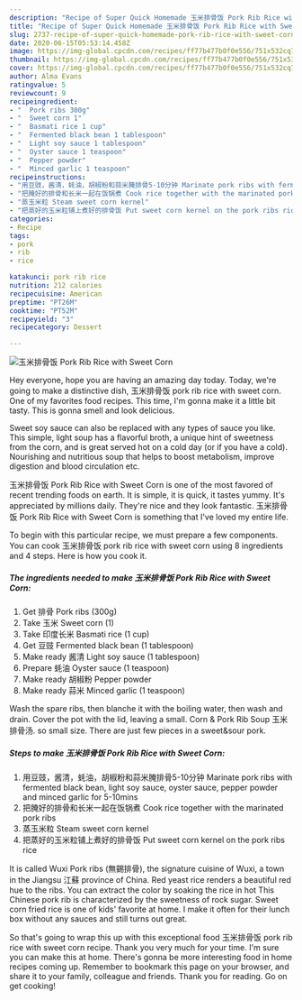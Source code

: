 ```yaml
---
description: "Recipe of Super Quick Homemade 玉米排骨饭 Pork Rib Rice with Sweet Corn"
title: "Recipe of Super Quick Homemade 玉米排骨饭 Pork Rib Rice with Sweet Corn"
slug: 2737-recipe-of-super-quick-homemade-pork-rib-rice-with-sweet-corn
date: 2020-06-15T05:53:14.458Z
image: https://img-global.cpcdn.com/recipes/ff77b477b0f0e556/751x532cq70/玉米排骨饭-pork-rib-rice-with-sweet-corn-recipe-main-photo.jpg
thumbnail: https://img-global.cpcdn.com/recipes/ff77b477b0f0e556/751x532cq70/玉米排骨饭-pork-rib-rice-with-sweet-corn-recipe-main-photo.jpg
cover: https://img-global.cpcdn.com/recipes/ff77b477b0f0e556/751x532cq70/玉米排骨饭-pork-rib-rice-with-sweet-corn-recipe-main-photo.jpg
author: Alma Evans
ratingvalue: 5
reviewcount: 9
recipeingredient:
- "  Pork ribs 300g"
- "  Sweet corn 1"
- "  Basmati rice 1 cup"
- "  Fermented black bean 1 tablespoon"
- "  Light soy sauce 1 tablespoon"
- "  Oyster sauce 1 teaspoon"
- "  Pepper powder"
- "  Minced garlic 1 teaspoon"
recipeinstructions:
- "用豆豉，酱清，蚝油，胡椒粉和蒜米腌排骨5-10分钟 Marinate pork ribs with fermented black bean, light soy sauce, oyster sauce, pepper powder and minced garlic for 5-10mins"
- "把腌好的排骨和长米一起在饭锅煮 Cook rice together with the marinated pork ribs"
- "蒸玉米粒 Steam sweet corn kernel"
- "把蒸好的玉米粒铺上煮好的排骨饭 Put sweet corn kernel on the pork ribs rice"
categories:
- Recipe
tags:
- pork
- rib
- rice

katakunci: pork rib rice 
nutrition: 212 calories
recipecuisine: American
preptime: "PT26M"
cooktime: "PT52M"
recipeyield: "3"
recipecategory: Dessert

---
```



![玉米排骨饭 Pork Rib Rice with Sweet Corn](https://img-global.cpcdn.com/recipes/ff77b477b0f0e556/751x532cq70/玉米排骨饭-pork-rib-rice-with-sweet-corn-recipe-main-photo.jpg)

Hey everyone, hope you are having an amazing day today. Today, we're going to make a distinctive dish, 玉米排骨饭 pork rib rice with sweet corn. One of my favorites food recipes. This time, I'm gonna make it a little bit tasty. This is gonna smell and look delicious.

Sweet soy sauce can also be replaced with any types of sauce you like. This simple, light soup has a flavorful broth, a unique hint of sweetness from the corn, and is great served hot on a cold day (or if you have a cold). Nourishing and nutritious soup that helps to boost metabolism, improve digestion and blood circulation etc.

玉米排骨饭 Pork Rib Rice with Sweet Corn is one of the most favored of recent trending foods on earth. It is simple, it is quick, it tastes yummy. It's appreciated by millions daily. They're nice and they look fantastic. 玉米排骨饭 Pork Rib Rice with Sweet Corn is something that I've loved my entire life.


To begin with this particular recipe, we must prepare a few components. You can cook 玉米排骨饭 pork rib rice with sweet corn using 8 ingredients and 4 steps. Here is how you cook it.

<!--inarticleads1-->

##### The ingredients needed to make 玉米排骨饭 Pork Rib Rice with Sweet Corn:

1. Get  排骨 Pork ribs (300g)
1. Take  玉米 Sweet corn (1)
1. Take  印度长米 Basmati rice (1 cup)
1. Get  豆豉 Fermented black bean (1 tablespoon)
1. Make ready  酱清 Light soy sauce (1 tablespoon)
1. Prepare  蚝油 Oyster sauce (1 teaspoon)
1. Make ready  胡椒粉 Pepper powder
1. Make ready  蒜米 Minced garlic (1 teaspoon)


Wash the spare ribs, then blanche it with the boiling water, then wash and drain. Cover the pot with the lid, leaving a small. Corn &amp; Pork Rib Soup 玉米排骨汤. so small size. There are just few pieces in a sweet&amp;sour pork. 

<!--inarticleads2-->

##### Steps to make 玉米排骨饭 Pork Rib Rice with Sweet Corn:

1. 用豆豉，酱清，蚝油，胡椒粉和蒜米腌排骨5-10分钟 Marinate pork ribs with fermented black bean, light soy sauce, oyster sauce, pepper powder and minced garlic for 5-10mins
1. 把腌好的排骨和长米一起在饭锅煮 Cook rice together with the marinated pork ribs
1. 蒸玉米粒 Steam sweet corn kernel
1. 把蒸好的玉米粒铺上煮好的排骨饭 Put sweet corn kernel on the pork ribs rice


It is called Wuxi Pork ribs (無錫排骨), the signature cuisine of Wuxi, a town in the Jiangsu 江蘇 province of China. Red yeast rice renders a beautiful red hue to the ribs. You can extract the color by soaking the rice in hot This Chinese pork rib is characterized by the sweetness of rock sugar. Sweet corn fried rice is one of kids&#39; favorite at home. I make it often for their lunch box without any sauces and still turns out great. 

So that's going to wrap this up with this exceptional food 玉米排骨饭 pork rib rice with sweet corn recipe. Thank you very much for your time. I'm sure you can make this at home. There's gonna be more interesting food in home recipes coming up. Remember to bookmark this page on your browser, and share it to your family, colleague and friends. Thank you for reading. Go on get cooking!
